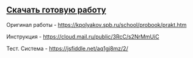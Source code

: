 ## [Скачать готовую работу](https://github.com/vorones/files11_4/archive/refs/heads/main.zip)

Оригинал работы - https://kpolyakov.spb.ru/school/probook/prakt.htm

Инструкция - https://cloud.mail.ru/public/3RcC/s2NrMmUiC

Тест. Система - https://jsfiddle.net/aq1gj8mz/2/
